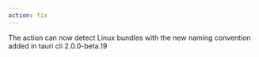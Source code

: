 ```yaml
---
action: fix
---
```


The action can now detect Linux bundles with the new naming convention added in tauri cli 2.0.0-beta.19
